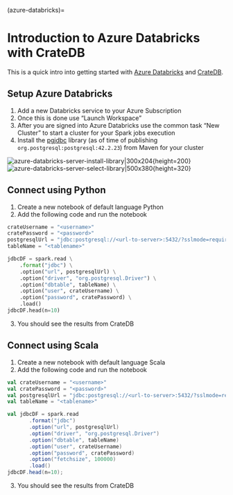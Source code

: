 (azure-databricks)=
# Introduction to Azure Databricks with CrateDB

This is a quick intro into getting started with [Azure Databricks](https://azure.microsoft.com/en-us/services/databricks/) and [CrateDB](https://cratedb.com/).

## Setup Azure Databricks

1. Add a new Databricks service to your Azure Subscription
2. Once this is done use “Launch Workspace”
3. After you are signed into Azure Databricks use the common task “New Cluster” to start a cluster for your Spark jobs execution
4. Install the [pgjdbc](https://jdbc.postgresql.org/) library (as of time of publishing `org.postgresql:postgresql:42.2.23`) from Maven for your cluster

![azure-databricks-server-install-library|300x204](https://us1.discourse-cdn.com/flex020/uploads/crate/original/1X/ba492250da484256ea7acf3418877da90e91d088.png){height=200} ![azure-databricks-server-select-library|500x380](https://us1.discourse-cdn.com/flex020/uploads/crate/original/1X/12baccefce25f1c44da0edf12643dc8e389de9b1.png){height=320}


## Connect using Python

1. Create a new notebook of default language Python
2. Add the following code and run the notebook

```python
crateUsername = "<username>"
cratePassword = "<password>"
postgresqlUrl = "jdbc:postgresql://<url-to-server>:5432/?sslmode=require";
tableName = "<tablename>"

jdbcDF = spark.read \
    .format("jdbc") \
    .option("url", postgresqlUrl) \
    .option("driver", "org.postgresql.Driver") \
    .option("dbtable", tableName) \
    .option("user", crateUsername) \
    .option("password", cratePassword) \
    .load()
jdbcDF.head(n=10)
```

3. You should see the results from CrateDB


## Connect using Scala

1. Create a new notebook with default language Scala
2. Add the following code and run the notebook

```scala
val crateUsername = "<username>"
val cratePassword = "<password>"
val postgresqlUrl = "jdbc:postgresql://<url-to-server>:5432/?sslmode=require";
val tableName = "<tablename>"

val jdbcDF = spark.read
       .format("jdbc")
       .option("url", postgresqlUrl)
       .option("driver", "org.postgresql.Driver")
       .option("dbtable", tableName)
       .option("user", crateUsername)
       .option("password", cratePassword)
       .option("fetchsize", 100000)
       .load()
jdbcDF.head(n=10);
```

3. You should see the results from CrateDB
